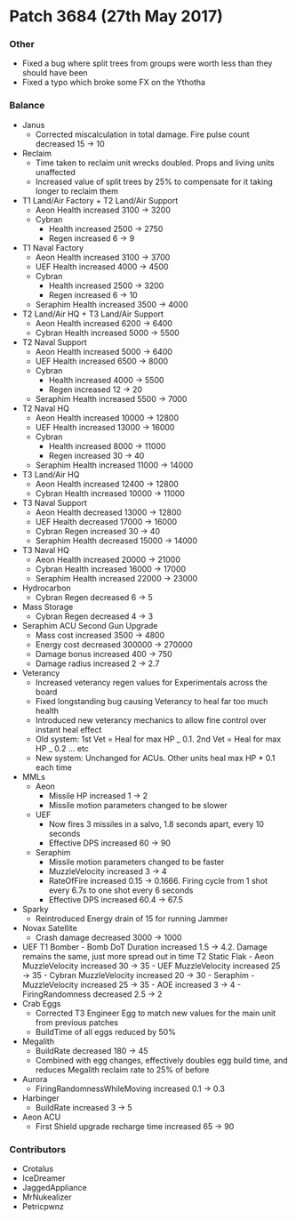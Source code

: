 # Patch 3684 (27th May 2017)

### Other

- Fixed a bug where split trees from groups were worth less than they should have been
- Fixed a typo which broke some FX on the Ythotha

### Balance

- Janus
  - Corrected miscalculation in total damage. Fire pulse count decreased 15 → 10
- Reclaim
  - Time taken to reclaim unit wrecks doubled. Props and living units unaffected
  - Increased value of split trees by 25% to compensate for it taking longer to reclaim them
- T1 Land/Air Factory + T2 Land/Air Support
  - Aeon Health increased 3100 → 3200
  - Cybran
    - Health increased 2500 → 2750
    - Regen increased 6 → 9
- T1 Naval Factory
  - Aeon Health increased 3100 → 3700
  - UEF Health increased 4000 → 4500
  - Cybran
    - Health increased 2500 → 3200
    - Regen increased 6 → 10
  - Seraphim Health increased 3500 → 4000
- T2 Land/Air HQ + T3 Land/Air Support
  - Aeon Health increased 6200 → 6400
  - Cybran Health increased 5000 → 5500
- T2 Naval Support
  - Aeon Health increased 5000 → 6400
  - UEF Health increased 6500 → 8000
  - Cybran
    - Health increased 4000 → 5500
    - Regen increased 12 → 20
  - Seraphim Health increased 5500 → 7000
- T2 Naval HQ
  - Aeon Health increased 10000 → 12800
  - UEF Health increased 13000 → 16000
  - Cybran
    - Health increased 8000 → 11000
    - Regen increased 30 → 40
  - Seraphim Health increased 11000 → 14000
- T3 Land/Air HQ
  - Aeon Health increased 12400 → 12800
  - Cybran Health increased 10000 → 11000
- T3 Naval Support
  - Aeon Health decreased 13000 → 12800
  - UEF Health decreased 17000 → 16000
  - Cybran Regen increased 30 → 40
  - Seraphim Health decreased 15000 → 14000
- T3 Naval HQ
  - Aeon Health increased 20000 → 21000
  - Cybran Health increased 16000 → 17000
  - Seraphim Health increased 22000 → 23000
- Hydrocarbon
  - Cybran Regen decreased 6 → 5
- Mass Storage
  - Cybran Regen decreased 4 → 3
- Seraphim ACU Second Gun Upgrade
  - Mass cost increased 3500 → 4800
  - Energy cost decreased 300000 → 270000
  - Damage bonus increased 400 → 750
  - Damage radius increased 2 → 2.7
- Veterancy
  - Increased veterancy regen values for Experimentals across the board
  - Fixed longstanding bug causing Veterancy to heal far too much health
  - Introduced new veterancy mechanics to allow fine control over instant heal effect
  - Old system: 1st Vet = Heal for max HP _ 0.1. 2nd Vet = Heal for max HP _ 0.2 ... etc
  - New system: Unchanged for ACUs. Other units heal max HP \* 0.1 each time
- MMLs
  - Aeon
    - Missile HP increased 1 → 2
    - Missile motion parameters changed to be slower
  - UEF
    - Now fires 3 missiles in a salvo, 1.8 seconds apart, every 10 seconds
    - Effective DPS increased 60 → 90
  - Seraphim
    - Missile motion parameters changed to be faster
    - MuzzleVelocity increased 3 → 4
    - RateOfFire increased 0.15 → 0.1666. Firing cycle from 1 shot every 6.7s to one shot every 6 seconds
    - Effective DPS increased 60.4 → 67.5
- Sparky
  - Reintroduced Energy drain of 15 for running Jammer
- Novax Satellite
  - Crash damage decreased 3000 → 1000
- UEF T1 Bomber - Bomb DoT Duration increased 1.5 → 4.2. Damage remains the same, just more spread out in time
  T2 Static Flak - Aeon MuzzleVelocity increased 30 → 35 - UEF MuzzleVelocity increased 25 → 35 - Cybran MuzzleVelocity increased 20 → 30 - Seraphim - MuzzleVelocity increased 25 → 35 - AOE increased 3 → 4 - FiringRandomness decreased 2.5 → 2
- Crab Eggs
  - Corrected T3 Engineer Egg to match new values for the main unit from previous patches
  - BuildTime of all eggs reduced by 50%
- Megalith
  - BuildRate decreased 180 → 45
  - Combined with egg changes, effectively doubles egg build time, and reduces Megalith reclaim rate to 25% of before
- Aurora
  - FiringRandomnessWhileMoving increased 0.1 → 0.3
- Harbinger
  - BuildRate increased 3 → 5
- Aeon ACU
  - First Shield upgrade recharge time increased 65 → 90

### Contributors

- Crotalus
- IceDreamer
- JaggedAppliance
- MrNukealizer
- Petricpwnz
